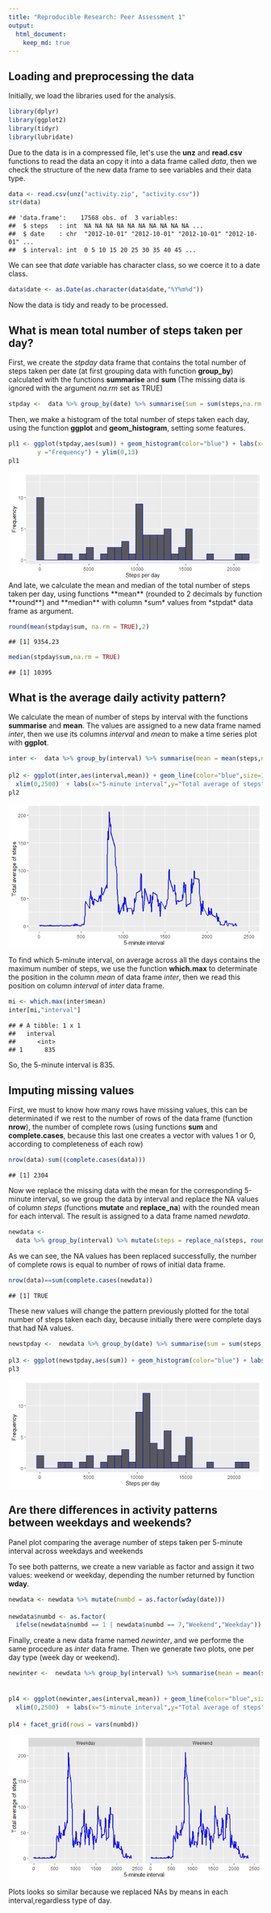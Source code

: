 ```yaml
---
title: "Reproducible Research: Peer Assessment 1"
output: 
  html_document:
    keep_md: true
---
```




## Loading and preprocessing the data

Initially, we load the libraries used for the analysis.

```r
library(dplyr)
library(ggplot2)
library(tidyr)
library(lubridate)
```

Due to the data is in a compressed file, let's use the **unz** and **read.csv** functions to read the data an copy it into a data frame called *data*, then we check the structure of the new data frame to see variables and their data type.


```r
data <- read.csv(unz("activity.zip", "activity.csv"))
str(data)
```

```
## 'data.frame':	17568 obs. of  3 variables:
##  $ steps   : int  NA NA NA NA NA NA NA NA NA NA ...
##  $ date    : chr  "2012-10-01" "2012-10-01" "2012-10-01" "2012-10-01" ...
##  $ interval: int  0 5 10 15 20 25 30 35 40 45 ...
```

We can see that *date* variable has character class, so we coerce it to a date class.


```r
data$date <- as.Date(as.character(data$date,"%Y%m%d"))
```

Now the data is tidy and ready to be processed.

## What is mean total number of steps taken per day?

First, we create the *stpday* data frame that contains the total number of steps taken per date (at first grouping data with function **group_by**) calculated with the functions **summarise** and **sum** (The missing data is ignored with the argument *na.rm* set as TRUE)


```r
stpday <-  data %>% group_by(date) %>% summarise(sum = sum(steps,na.rm = TRUE))
```

Then, we make a histogram of the total number of steps taken each day, using the function **ggplot** and **geom_histogram**, setting some features.


```r
pl1 <- ggplot(stpday,aes(sum)) + geom_histogram(color="blue") + labs(x="Steps per day",
        y ="Frequency") + ylim(0,13)
pl1
```

<img src="PA1_template_files/figure-html/unnamed-chunk-5-1.png" style="display: block; margin: auto;" />
And late, we calculate the mean and median of the total number of steps taken per day, using functions **mean** (rounded to 2 decimals  by function **round**) and **median** with column *sum* values from *stpdat* data frame  as argument.


```r
round(mean(stpday$sum, na.rm = TRUE),2)
```

```
## [1] 9354.23
```


```r
median(stpday$sum,na.rm = TRUE)
```

```
## [1] 10395
```


## What is the average daily activity pattern?

We calculate the mean of number of steps by interval with the functions **summarise** and **mean**. The values are assigned to a new data frame named *inter*, then we use its columns *interval* and *mean* to make a time series plot with **ggplot**.


```r
inter <-  data %>% group_by(interval) %>% summarise(mean = mean(steps,na.rm = TRUE))

pl2 <- ggplot(inter,aes(interval,mean)) + geom_line(color="blue",size=1) +  
  xlim(0,2500)  + labs(x="5-minute interval",y="Total average of steps")
pl2
```

<img src="PA1_template_files/figure-html/unnamed-chunk-8-1.png" style="display: block; margin: auto;" />

To find which 5-minute interval, on average across all the days contains the maximum number of steps, we use the function **which.max** to determinate the position in the column *mean* of data frame *inter*, then we read this position on column *interval* of *inter* data frame. 


```r
mi <- which.max(inter$mean)
inter[mi,"interval"]
```

```
## # A tibble: 1 x 1
##   interval
##      <int>
## 1      835
```

So, the 5-minute interval is 835.

## Imputing missing values

First, we must to know how many rows have missing values, this can be determinated if we rest to the number of rows of the data frame (function **nrow**), the number of complete rows (using functions **sum** and **complete.cases**, because this last one creates a vector with values 1 or 0, according to completeness of each row)


```r
nrow(data)-sum((complete.cases(data)))
```

```
## [1] 2304
```


Now we replace the missing data with the mean for the corresponding 5-minute interval, so we group the data by interval and replace the NA values of column *steps* (functions **mutate** and **replace_na**) with the rounded mean for each interval. The result is assigned to a data frame named *newdata*.


```r
newdata <-
  data %>% group_by(interval) %>% mutate(steps = replace_na(steps, round(mean(steps, na.rm = TRUE))))
```


As we can see, the NA values has been replaced successfully, the number of complete rows is equal to number of rows of initial data frame. 


```r
nrow(data)==sum(complete.cases(newdata))
```

```
## [1] TRUE
```

These new values will change the pattern previously plotted for the total number of steps taken each day, because initially there were complete days that had NA values.


```r
newstpday <-  newdata %>% group_by(date) %>% summarise(sum = sum(steps,na.rm = TRUE))

pl3 <- ggplot(newstpday,aes(sum)) + geom_histogram(color="blue") + labs(x="Steps per day",y ="Frequency") + ylim(0,13)
pl3
```

<img src="PA1_template_files/figure-html/unnamed-chunk-13-1.png" style="display: block; margin: auto;" />



## Are there differences in activity patterns between weekdays and weekends?

Panel plot comparing the average number of steps taken per 5-minute interval across weekdays and weekends

To see both patterns, we create a new variable as factor and assign it two values: weekend or weekday, depending the number returned by function **wday**.  


```r
newdata <- newdata %>% mutate(numbd = as.factor(wday(date)))

newdata$numbd <- as.factor(
  ifelse(newdata$numbd == 1 | newdata$numbd == 7,"Weekend","Weekday"))
```

Finally, create a new data frame named *newinter*, and we performe the same procedure as *inter* data frame. Then we generate two plots, one per day type (week day or weekend).


```r
newinter <-  newdata %>% group_by(interval) %>% summarise(mean = mean(steps,na.rm = TRUE),numbd)


pl4 <- ggplot(newinter,aes(interval,mean)) + geom_line(color="blue",size=1) +
  xlim(0,2500)  + labs(x="5-minute interval",y="Total average of steps")

pl4 + facet_grid(rows = vars(numbd))
```

<img src="PA1_template_files/figure-html/unnamed-chunk-15-1.png" style="display: block; margin: auto;" />

Plots looks so similar because we replaced NAs by means in each interval,regardless type of day.

